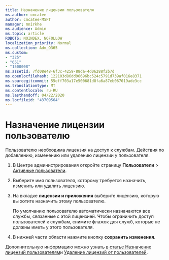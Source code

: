 ```yaml
---
title: Назначение лицензии пользователю
ms.author: cmcatee
author: cmcatee-MSFT
manager: mnirkhe
ms.audience: Admin
ms.topic: article
ROBOTS: NOINDEX, NOFOLLOW
localization_priority: Normal
ms.collection: Adm_O365
ms.custom:
- "325"
- "651"
- "1500008"
ms.assetid: 7fd08e48-6f3c-4259-88da-4d06288f2b7d
ms.openlocfilehash: 122103d86dd96696bc524c5791d739af016e8371
ms.sourcegitcommit: 55eff703a17e500681d8fa6a87eb067019ade3cc
ms.translationtype: MT
ms.contentlocale: ru-RU
ms.lasthandoff: 04/22/2020
ms.locfileid: "43709564"
---
```

# <a name="how-to-assign-a-license-to-a-user"></a>Назначение лицензии пользователю

Пользователю необходима лицензия на доступ к службам. Действия по добавлению, изменению или удалению лицензии у пользователя.
  
1. В Центре администрирования откройте страницу **Пользователи** \> [Активные пользователи](https://go.microsoft.com/fwlink/p/?linkid=834822).

2. Выберите имя пользователя, которому требуется назначить, изменить или удалить лицензию.

3. На вкладке **лицензии и приложения** выберите лицензию, которую вы хотите назначить этому пользователю.

    По умолчанию пользователю автоматически назначаются все службы, связанные с этой лицензией. Чтобы ограничить доступ пользователей к службам, снимите флажок для служб, которые не должны иметь у этого пользователя.

4. В нижней части области нажмите кнопку **сохранить изменения**.

Дополнительную информацию можно узнать [в статье Назначение лицензий пользователям](https://docs.microsoft.com/office365/admin/subscriptions-and-billing/assign-licenses-to-users)и [Удаление лицензий от пользователей](https://docs.microsoft.com/office365/admin/subscriptions-and-billing/remove-licenses-from-users).